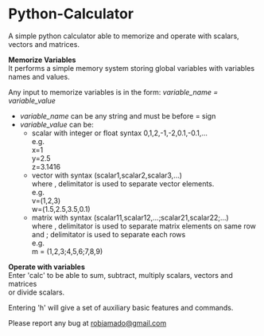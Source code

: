 # Python-Calculator
A simple python calculator able to memorize and operate with scalars, vectors and matrices.

**Memorize Variables** </br>
It performs a simple memory system storing global variables 
with variables names and values.

Any input to memorize variables is in the form:
*variable_name = variable_value*

- *variable_name* can be any string and must be before = sign </br>
- *variable_value* can be: </br>
  - scalar with integer or float syntax 0,1,2,-1,-2,0.1,-0.1,... </br>
    e.g. </br>
    x=1 </br>
    y=2.5 </br>
    z=3.1416 </br>
  - vector with syntax (scalar1,scalar2,scalar3,...) </br>
    where , delimitator is used to separate vector elements. </br>
    e.g. </br>
    v=(1,2,3) </br>
    w=(1.5,2.5,3.5,0.1) </br>
  - matrix with syntax (scalar11,scalar12,...;scalar21,scalar22;...) </br>
    where , delimitator is used to separate matrix elements on same row </br>
    and ; delimitator is used to separate each rows </br>
    e.g. </br>
    m = (1,2,3;4,5,6;7,8,9)

**Operate with variables** </br>
Enter 'calc' to be able to sum, subtract, multiply scalars, vectors and matrices </br>
or divide scalars. </br>

Entering 'h' will give a set of auxiliary basic features and commands. </br>

Please report any bug at robiamado@gmail.com
